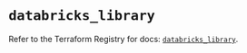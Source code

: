 # `databricks_library`

Refer to the Terraform Registry for docs: [`databricks_library`](https://registry.terraform.io/providers/databricks/databricks/1.64.0/docs/resources/library).
